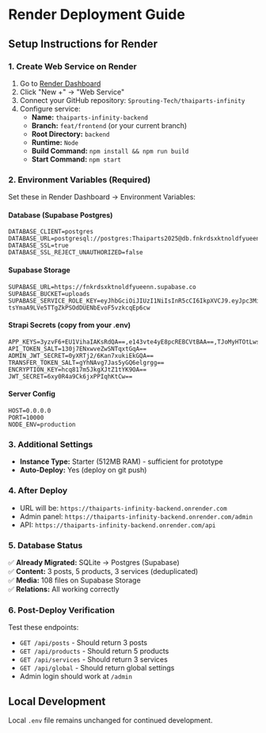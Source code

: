 # Render Deployment Guide

## Setup Instructions for Render

### 1. Create Web Service on Render
1. Go to [Render Dashboard](https://dashboard.render.com)
2. Click "New +" → "Web Service"
3. Connect your GitHub repository: `Sprouting-Tech/thaiparts-infinity`
4. Configure service:
   - **Name:** `thaiparts-infinity-backend`
   - **Branch:** `feat/frontend` (or your current branch)
   - **Root Directory:** `backend`
   - **Runtime:** `Node`
   - **Build Command:** `npm install && npm run build`
   - **Start Command:** `npm start`

### 2. Environment Variables (Required)
Set these in Render Dashboard → Environment Variables:

#### Database (Supabase Postgres)
```
DATABASE_CLIENT=postgres
DATABASE_URL=postgresql://postgres:Thaiparts2025@db.fnkrdsxktnoldfyueenn.supabase.co:5432/postgres
DATABASE_SSL=true
DATABASE_SSL_REJECT_UNAUTHORIZED=false
```

#### Supabase Storage
```
SUPABASE_URL=https://fnkrdsxktnoldfyueenn.supabase.co
SUPABASE_BUCKET=uploads
SUPABASE_SERVICE_ROLE_KEY=eyJhbGciOiJIUzI1NiIsInR5cCI6IkpXVCJ9.eyJpc3MiOiJzdXBhYmFzZSIsInJlZiI6ImZua3Jkc3hrdG5vbGRmeXVlZW5uIiwicm9sZSI6InNlcnZpY2Vfcm9sZSIsImlhdCI6MTc1OTkxNjE1NSwiZXhwIjoyMDc1NDkyMTU1fQ.5k-tsYmaA9LVe5TTgZkPSOdDUENbEvoF5vzkcqEp6cw
```

#### Strapi Secrets (copy from your .env)
```
APP_KEYS=3yzvF6+EU1VihaIAKsRdQA==,e143vte4yE8pcREBCVtBAA==,TJoMyHTOtLwsAxXcHb77Hg==,GyZ2/HEJY5fPND2i0SkRFA==
API_TOKEN_SALT=130j7ENxwveZwSNTqxtGqA==
ADMIN_JWT_SECRET=0yXRTj2/6Kan7xukiEkGQA==
TRANSFER_TOKEN_SALT=gYhNAvg7Jas5yGQ6elgrgg==
ENCRYPTION_KEY=hcq817m5JkgXJtZ1tYK9OA==
JWT_SECRET=6xy0R4a9Ck6jxPPIqhKtCw==
```

#### Server Config
```
HOST=0.0.0.0
PORT=10000
NODE_ENV=production
```

### 3. Additional Settings
- **Instance Type:** Starter (512MB RAM) - sufficient for prototype
- **Auto-Deploy:** Yes (deploy on git push)

### 4. After Deploy
- URL will be: `https://thaiparts-infinity-backend.onrender.com`
- Admin panel: `https://thaiparts-infinity-backend.onrender.com/admin`
- API: `https://thaiparts-infinity-backend.onrender.com/api`

### 5. Database Status
✅ **Already Migrated:** SQLite → Postgres (Supabase)  
✅ **Content:** 3 posts, 5 products, 3 services (deduplicated)  
✅ **Media:** 108 files on Supabase Storage  
✅ **Relations:** All working correctly  

### 6. Post-Deploy Verification
Test these endpoints:
- `GET /api/posts` - Should return 3 posts
- `GET /api/products` - Should return 5 products  
- `GET /api/services` - Should return 3 services
- `GET /api/global` - Should return global settings
- Admin login should work at `/admin`

## Local Development
Local `.env` file remains unchanged for continued development.